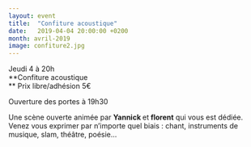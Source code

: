 ```yaml
---
layout: event
title:  "Confiture acoustique"
date:   2019-04-04 20:00:00 +0200
month: avril-2019
image: confiture2.jpg
---
```




Jeudi 4 à 20h  
**Confiture acoustique  
** Prix libre/adhésion 5€



Ouverture des portes à 19h30

Une scène ouverte animée par <strong>Yannick </strong>et<strong> florent</strong> qui vous est dédiée.<br /> Venez vous exprimer par n’importe quel biais : chant, instruments de musique, slam, théâtre, poésie... 